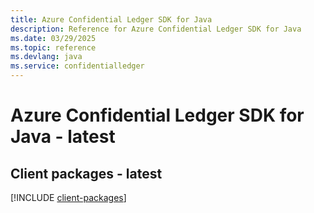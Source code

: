 ```yaml
---
title: Azure Confidential Ledger SDK for Java
description: Reference for Azure Confidential Ledger SDK for Java
ms.date: 03/29/2025
ms.topic: reference
ms.devlang: java
ms.service: confidentialledger
---
```

# Azure Confidential Ledger SDK for Java - latest

## Client packages - latest
[!INCLUDE [client-packages](confidential-ledger-client-index.md)]